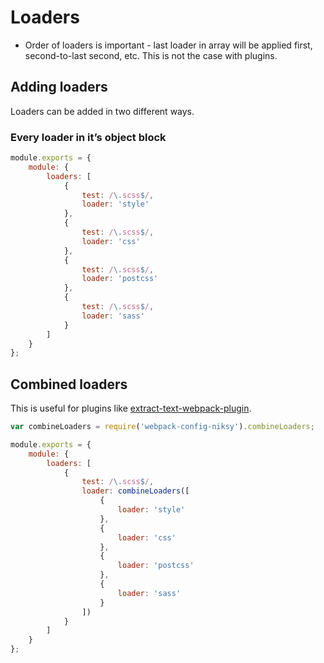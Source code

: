 # Loaders

* Order of loaders is important - last loader in array will be applied first, second-to-last second, etc. This is not the case with plugins.

## Adding loaders

Loaders can be added in two different ways.

### Every loader in it’s object block

```js
module.exports = {
	module: {
		loaders: [
			{
				test: /\.scss$/,
				loader: 'style'
			},
			{
				test: /\.scss$/,
				loader: 'css'
			},
			{
				test: /\.scss$/,
				loader: 'postcss'
			},
			{
				test: /\.scss$/,
				loader: 'sass'
			}
		]
	}
};
```

## Combined loaders

This is useful for plugins like [extract-text-webpack-plugin](https://github.com/webpack/extract-text-webpack-plugin/blob/webpack-1/README.md).

```js
var combineLoaders = require('webpack-config-niksy').combineLoaders;

module.exports = {
	module: {
		loaders: [
			{
				test: /\.scss$/,
				loader: combineLoaders([
					{
						loader: 'style'
					},
					{
						loader: 'css'
					},
					{
						loader: 'postcss'
					},
					{
						loader: 'sass'
					}
				])
			}
		]
	}	
};
```
